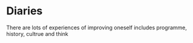 # Diaries
There are lots of experiences of improving oneself includes programme, history, cultrue and think
